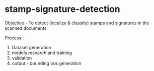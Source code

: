 # stamp-signature-detection
Objective - To detect (localize &amp; classify) stamps and signatures in the scanned documents 

Process :
1. Dataset generation
2. models research and training
3. validation
4. output - bounding box generation



